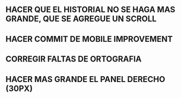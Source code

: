 <!-- ## HACER UN BOTON ? QUE EXPLIQUE EL PROYECTO -->
<!-- ## HACER UN BOTON <- QUE MUESTRE EL HISTORIAL -->
## HACER QUE EL HISTORIAL NO SE HAGA MAS GRANDE, QUE SE AGREGUE UN SCROLL
## HACER COMMIT DE MOBILE IMPROVEMENT
## CORREGIR FALTAS DE ORTOGRAFIA
## HACER MAS GRANDE EL PANEL DERECHO (30PX)
